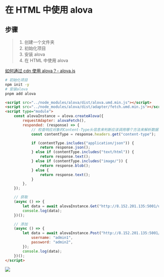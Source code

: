 # 在 HTML 中使用 alova

## 步骤

> 1. 创建一个文件夹
> 2. 初始化项目
> 3. 安装 alova
> 4. 在 HTML 中使用 alova

[如何通过 cdn 使用 alova？- alova.js](https://alova.js.org/zh-CN/tutorial/project/troubleshooting/)

```bash
# 初始化项目
npm init -y
# 安装alova
pnpm add alova
```

```html
<script src="../node_modules/alova/dist/alova.umd.min.js"></script>
<script src="../node_modules/alova/dist/adapter/fetch.umd.min.js"></script>
<script type="module">
	const alovaInstance = alova.createAlova({
		requestAdapter: alovaFetch(),
		responded: (response) => {
			// 检查响应对象的Content-Type头信息来判断应该调用哪个方法来解析数据
			const contentType = response.headers.get("content-type");

			if (contentType.includes("application/json")) {
				return response.json();
			} else if (contentType.includes("text/html")) {
				return response.text();
			} else if (contentType.includes("image/")) {
				return response.blob();
			} else {
				return response.text();
			}
		},
	});

	// 获取
	(async () => {
		let data = await alovaInstance.Get("http://8.152.201.135:5001/users");
		console.log(data);
	})();

	// 添加
	(async () => {
		let data = await alovaInstance.Post("http://8.152.201.135:5001/addUser", {
			username: "admin1",
			password: "admin2",
		});
		console.log(data);
	})();
</script>
```

![](https://zq-assets-store.oss-cn-beijing.aliyuncs.com/imgs/20250123170008128.png)
